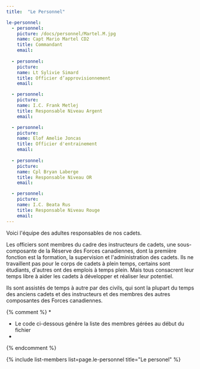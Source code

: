 ```yaml
---
title:  "Le Personnel"  

le-personnel:
  - personnel:
    picture: /docs/personnel/Martel.M.jpg
    name: Capt Mario Martel CD2
    title: Commandant
    email: 
  
  - personnel:
    picture: 
    name: Lt Sylivie Simard
    title: Officier d’approvisionnement
    email: 

  - personnel:
    picture: 
    name: I.C. Frank Metlej
    title: Responsable Niveau Argent
    email: 

  - personnel:
    picture: 
    name: Elof Amelie Joncas
    title: Officier d'entrainement
    email: 
  
  - personnel:
    picture: 
    name: Cpl Bryan Laberge
    title: Responsable Niveau OR
    email: 

  - personnel:
    picture: 
    name: I.C. Beata Rus
    title: Responsable Niveau Rouge
    email:
---
```


Voici l'équipe des adultes responsables de nos cadets.

Les officiers sont membres du cadre des instructeurs de cadets, une sous-composante de la Réserve des Forces canadiennes, dont la première fonction est la formation, la supervision et l'administration des cadets. Ils ne travaillent pas pour le corps de cadets à plein temps, certains sont étudiants, d'autres ont des emplois à temps plein. Mais tous consacrent leur temps libre à aider les cadets à développer et réaliser leur potentiel.

Ils sont assistés de temps à autre par des civils, qui sont la plupart du temps des anciens cadets et des instructeurs et des membres des autres composantes des Forces canadiennes.




{% comment %}
*
*  Le code ci-dessous génêre la liste des membres gérées au début du fichier
*
{% endcomment %}

{% include list-members list=page.le-personnel title="Le personel" %}
